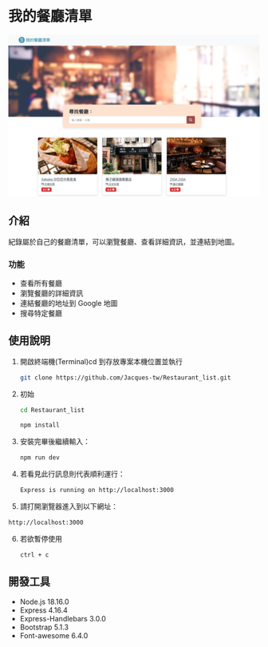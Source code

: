 # 我的餐廳清單

![Index page about Restaurant List](./public/image/snapshot.png)

## 介紹

紀錄屬於自己的餐廳清單，可以瀏覽餐廳、查看詳細資訊，並連結到地圖。

### 功能

- 查看所有餐廳
- 瀏覽餐廳的詳細資訊
- 連結餐廳的地址到 Google 地圖
- 搜尋特定餐廳

## 使用說明

1. 開啟終端機(Terminal)cd 到存放專案本機位置並執行

   ```bash
   git clone https://github.com/Jacques-tw/Restaurant_list.git
   ```

2. 初始

   ```bash
   cd Restaurant_list
   ```

   ```bash
   npm install
   ```

3. 安裝完畢後繼續輸入：

   ```bash
   npm run dev
   ```

4. 若看見此行訊息則代表順利運行：

   ```bash
   Express is running on http://localhost:3000
   ```

5. 請打開瀏覽器進入到以下網址：

  ``` bash 
  http://localhost:3000
  ```

6. 若欲暫停使用

   ```bash
   ctrl + c
   ```

## 開發工具

- Node.js 18.16.0
- Express 4.16.4
- Express-Handlebars 3.0.0
- Bootstrap 5.1.3
- Font-awesome 6.4.0

